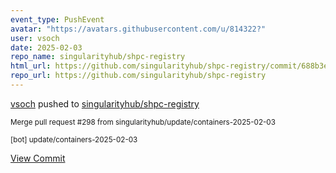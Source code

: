 ```yaml
---
event_type: PushEvent
avatar: "https://avatars.githubusercontent.com/u/814322?"
user: vsoch
date: 2025-02-03
repo_name: singularityhub/shpc-registry
html_url: https://github.com/singularityhub/shpc-registry/commit/688b3eee345c7a083b27b473528515a53c0db7c5
repo_url: https://github.com/singularityhub/shpc-registry
---
```


<a href='https://github.com/vsoch' target='_blank'>vsoch</a> pushed to <a href='https://github.com/singularityhub/shpc-registry' target='_blank'>singularityhub/shpc-registry</a>

<small>Merge pull request #298 from singularityhub/update/containers-2025-02-03

[bot] update/containers-2025-02-03</small>

<a href='https://github.com/singularityhub/shpc-registry/commit/688b3eee345c7a083b27b473528515a53c0db7c5' target='_blank'>View Commit</a>